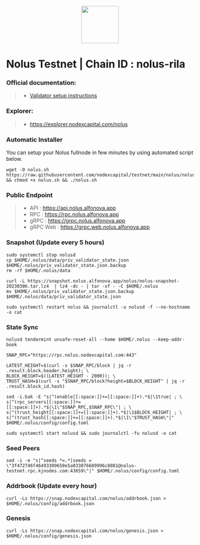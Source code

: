 

<p align="center">
  <img height="100" height="auto" src="https://user-images.githubusercontent.com/34649601/207593974-32d7cb69-eca9-4096-bc96-246fe7038c88.png">
</p>

# Nolus Testnet | Chain ID : nolus-rila

### Official documentation:
>- [Validator setup instructions](https://docs-nolus-protocol.notion.site/Nolus-Protocol-Docs-a0ddfe091cc5456183417a68502705f8)

### Explorer:
>-  https://explorer.nodexcapital.com/nolus

### Automatic Installer
You can setup your Nolus fullnode in few minutes by using automated script below.
```
wget -O nolus.sh https://raw.githubusercontent.com/nodexcapital/testnet/main/nolus/nolus.sh && chmod +x nolus.sh && ./nolus.sh
```
### Public Endpoint

>- API : https://api.nolus.alfonova.app
>- RPC : https://rpc.nolus.alfonova.app
>- gRPC : https://grpc.nolus.alfonova.app
>- gRPC Web : https://grpc.web.nolus.alfonova.app

### Snapshot (Update every 5 hours)
```
sudo systemctl stop nolusd
cp $HOME/.nolus/data/priv_validator_state.json $HOME/.nolus/priv_validator_state.json.backup
rm -rf $HOME/.nolus/data

curl -L https://snapshot.nolus.alfonova.app/nolus/nolus-snapshot-20230306.tar.lz4  | lz4 -dc - | tar -xf - -C $HOME/.nolus
mv $HOME/.nolus/priv_validator_state.json.backup $HOME/.nolus/data/priv_validator_state.json

sudo systemctl restart nolus && journalctl -u nolusd -f --no-hostname -o cat
```

### State Sync
```
nolusd tendermint unsafe-reset-all --home $HOME/.nolus --keep-addr-book

SNAP_RPC="https://rpc.nolus.nodexcapital.com:443"

LATEST_HEIGHT=$(curl -s $SNAP_RPC/block | jq -r .result.block.header.height); \
BLOCK_HEIGHT=$((LATEST_HEIGHT - 2000)); \
TRUST_HASH=$(curl -s "$SNAP_RPC/block?height=$BLOCK_HEIGHT" | jq -r .result.block_id.hash)

sed -i.bak -E "s|^(enable[[:space:]]+=[[:space:]]+).*$|\1true| ; \
s|^(rpc_servers[[:space:]]+=[[:space:]]+).*$|\1\"$SNAP_RPC,$SNAP_RPC\"| ; \
s|^(trust_height[[:space:]]+=[[:space:]]+).*$|\1$BLOCK_HEIGHT| ; \
s|^(trust_hash[[:space:]]+=[[:space:]]+).*$|\1\"$TRUST_HASH\"|" $HOME/.nolus/config/config.toml

sudo systemctl start nolusd && sudo journalctl -fu nolusd -o cat
```

### Seed Peers
```
sed -i -e "s|^seeds *=.*|seeds = \"3f472746f46493309650e5a033076689996c8881@nolus-testnet.rpc.kjnodes.com:43659\"|" $HOME/.nolus/config/config.toml
```
### Addrbook (Update every hour)
```
curl -Ls https://snap.nodexcapital.com/nolus/addrbook.json > $HOME/.nolus/config/addrbook.json
```
### Genesis
```
curl -Ls https://snap.nodexcapital.com/nolus/genesis.json > $HOME/.nolus/config/genesis.json
```
